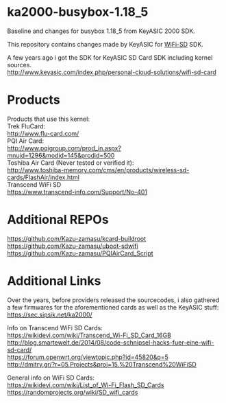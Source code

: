 # ka2000-busybox-1.18_5
Baseline and changes for busybox 1.18_5 from KeyASIC 2000 SDK.

This repository contains changes made by KeyASIC for [WiFi-SD](https://github.com/cafk/ka2000-linux-2.6.32.28) SDK.

A few years ago i got the SDK for KeyASIC SD Card SDK including kernel sources.  
http://www.keyasic.com/index.php/personal-cloud-solutions/wifi-sd-card  

# Products  
Products that use this kernel:  
Trek FluCard:   
http://www.flu-card.com/  
PQI Air Card:  
http://www.pqigroup.com/prod_in.aspx?mnuid=1296&modid=145&prodid=500  
Toshiba Air Card (Never tested or verified it):  
http://www.toshiba-memory.com/cms/en/products/wireless-sd-cards/FlashAir/index.html  
Transcend WiFi SD  
https://www.transcend-info.com/Support/No-401  
  
# Additional REPOs  
https://github.com/Kazu-zamasu/kcard-buildroot  
https://github.com/Kazu-zamasu/uboot-sdwifi  
https://github.com/Kazu-zamasu/PQIAirCard_Script  
  
# Additional Links  
Over the years, before providers released the sourcecodes, i also gathered a few firmwares for the aforementioned cards as well as the KeyASIC stuff:  
https://sec.sipsik.net/ka2000/  
  
Info on Transcend WiFi SD Cards:  
https://wikidevi.com/wiki/Transcend_Wi-Fi_SD_Card_16GB  
http://blog.smartewelt.de/2014/08/code-schnipsel-hacks-fuer-eine-wifi-sd-card/  
https://forum.openwrt.org/viewtopic.php?id=45820&p=5  
http://dmitry.gr/?r=05.Projects&proj=15.%20Transcend%20WiFiSD  
  
General info on WiFi SD Cards:  
https://wikidevi.com/wiki/List_of_Wi-Fi_Flash_SD_Cards  
https://randomprojects.org/wiki/SD_wifi_cards  


